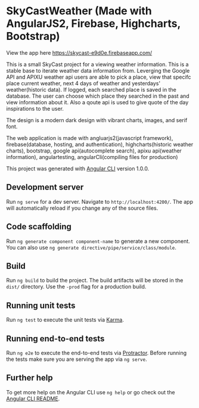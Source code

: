 # SkyCastWeather (Made with AngularJS2, Firebase, Highcharts, Bootstrap)
View the app here https://skycast-e9d0e.firebaseapp.com/


This is a small SkyCast project for a viewing weather information. This is a stable base to iterate weather data information from. Leverging the Google API and APIXU weather api users are able to pick a place, view that specifc place current weather, next 4 days of weather and yesterdays' weather(historic data). If logged, each searched place is saved in the database. The user can choose which place they searched in the past and view information about it. Also a qoute api is used to give quote of the day inspirations to the user. 

The design is a modern dark design with vibrant charts, images, and serif font.

The web application is made with angluarjs2(javascript framework), firebase(database, hosting, and authentication), highcharts(historic
weather charts), bootstrap, google api(autocomplete search), apixu api(weather information), angulartesting, angularCli(compiling files for production)













This project was generated with [Angular CLI](https://github.com/angular/angular-cli) version 1.0.0.

## Development server

Run `ng serve` for a dev server. Navigate to `http://localhost:4200/`. The app will automatically reload if you change any of the source files.

## Code scaffolding

Run `ng generate component component-name` to generate a new component. You can also use `ng generate directive/pipe/service/class/module`.

## Build

Run `ng build` to build the project. The build artifacts will be stored in the `dist/` directory. Use the `-prod` flag for a production build.

## Running unit tests

Run `ng test` to execute the unit tests via [Karma](https://karma-runner.github.io).

## Running end-to-end tests

Run `ng e2e` to execute the end-to-end tests via [Protractor](http://www.protractortest.org/).
Before running the tests make sure you are serving the app via `ng serve`.

## Further help

To get more help on the Angular CLI use `ng help` or go check out the [Angular CLI README](https://github.com/angular/angular-cli/blob/master/README.md).

